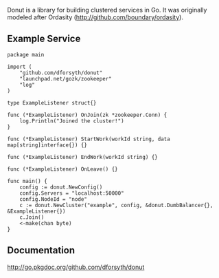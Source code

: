 Donut is a library for building clustered services in Go.  It was originally modeled after Ordasity (http://github.com/boundary/ordasity).

## Example Service

	package main

	import (
		"github.com/dforsyth/donut"
		"launchpad.net/gozk/zookeeper"
		"log"
	)

	type ExampleListener struct{}

	func (*ExampleListener) OnJoin(zk *zookeeper.Conn) {
		log.Println("Joined the cluster!")
	}

	func (*ExampleListener) StartWork(workId string, data map[string]interface{}) {}

	func (*ExampleListener) EndWork(workId string) {}

	func (*ExampleListener) OnLeave() {}

	func main() {
		config := donut.NewConfig()
		config.Servers = "localhost:50000"
		config.NodeId = "node"
		c := donut.NewCluster("example", config, &donut.DumbBalancer{}, &ExampleListener{})
		c.Join()
		<-make(chan byte)
	}

## Documentation

http://go.pkgdoc.org/github.com/dforsyth/donut
